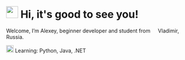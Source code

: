 <!-- -->
<div>
  <h1>
    <img src="https://github.com/blackcater/blackcater/raw/main/images/Hi.gif" height="32"/>
    Hi, it's good to see you!
  </h1>
</div>

<div>
  <p>Welcome, I’m Alexey, beginner developer and student from 
    <img src="https://camo.githubusercontent.com/5b22914e7d03aa8cd9186aee0dec417969ca9b2a383258868824e73568e872ed/68747470733a2f2f696d6167652e666c617469636f6e2e636f6d2f69636f6e732f706e672f3531322f3139372f3139373430382e706e67" width="13"> Vladimir, Russia.</p>
  <p>
    <img height="20" width="20" src="https://github.githubassets.com/images/icons/emoji/unicode/1f393.png"/>
    Learning: Python, Java, .NET
  </p>
</div>

<!---
thewyolar/thewyolar is a ✨ special ✨ repository because its `README.md` (this file) appears on your GitHub profile.
You can click the Preview link to take a look at your changes.
--->
